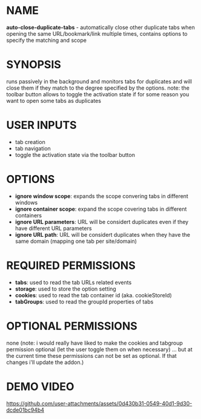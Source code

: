 # NAME

**auto-close-duplicate-tabs** - automatically close other duplicate tabs when opening the same URL/bookmark/link multiple times, contains options to specify the matching and scope 

# SYNOPSIS

runs passively in the background and monitors tabs for duplicates and will close them if they match to the degree specified by the options. note: the toolbar button allows to toggle the activation state if for some reason you want to open some tabs as duplicates

# USER INPUTS

- tab creation
- tab navigation 
- toggle the activation state via the toolbar button

# OPTIONS

- **ignore window scope**: expands the scope convering tabs in different windows
- **ignore container scope**: expand the scope covering tabs in different containers
- **ignore URL parameters**: URL will be considert duplicates even if they have different URL parameters 
- **ignore URL path**: URL will be considert duplicates when they have the same domain  (mapping one tab per site/domain)

# REQUIRED PERMISSIONS

- **tabs**: used to read the tab URLs related events 
- **storage**: used to store the option setting 
- **cookies**: used to read the tab container id (aka. cookieStoreId)
- **tabGroups**: used to read the groupId properties of tabs

# OPTIONAL PERMISSIONS

none 
(note: i would really have liked to make the cookies and tabgroup permission optional (let the user toggle them on when necessary) ... but at the current time these permissions can not be set as optional. If that changes i'll update the addon.)

# DEMO VIDEO

https://github.com/user-attachments/assets/0d430b31-0549-40d1-9d30-dcde01bc94b4
